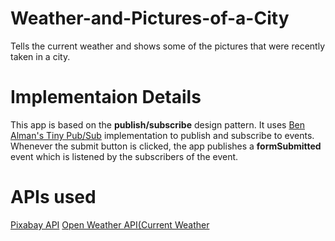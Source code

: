 # Weather-and-Pictures-of-a-City
Tells the current weather and shows some of the pictures that were recently taken in a city.

# Implementaion Details

This app is based on the **publish/subscribe** design pattern. It uses [Ben Alman's Tiny Pub/Sub](https://github.com/cowboy/jquery-tiny-pubsub) implementation to publish and subscribe to events. Whenever the submit button is clicked, the app publishes a **formSubmitted** event which is listened by the subscribers of the event.

# APIs used

[Pixabay API](https://pixabay.com/api/docs/)
[Open Weather API(Current Weather](https://openweathermap.org/api)